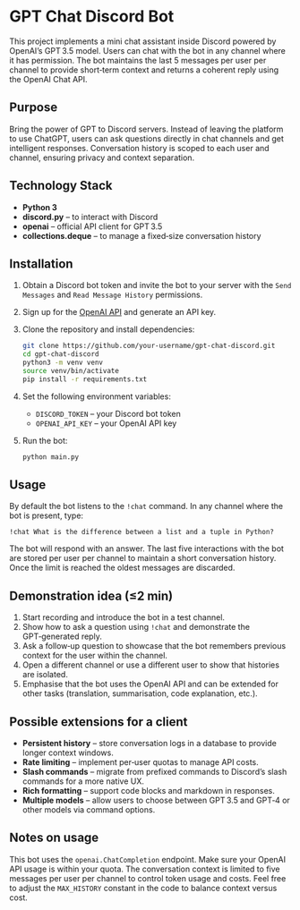# GPT Chat Discord Bot

This project implements a mini chat assistant inside Discord powered by OpenAI’s GPT 3.5 model.  Users can chat with the bot in any channel where it has permission.  The bot maintains the last 5 messages per user per channel to provide short‑term context and returns a coherent reply using the OpenAI Chat API.

## Purpose

Bring the power of GPT to Discord servers.  Instead of leaving the platform to use ChatGPT, users can ask questions directly in chat channels and get intelligent responses.  Conversation history is scoped to each user and channel, ensuring privacy and context separation.

## Technology Stack

* **Python 3**
* **discord.py** – to interact with Discord
* **openai** – official API client for GPT 3.5
* **collections.deque** – to manage a fixed‑size conversation history

## Installation

1. Obtain a Discord bot token and invite the bot to your server with the `Send Messages` and `Read Message History` permissions.
2. Sign up for the [OpenAI API](https://platform.openai.com/) and generate an API key.
3. Clone the repository and install dependencies:

   ```bash
   git clone https://github.com/your‑username/gpt-chat-discord.git
   cd gpt-chat-discord
   python3 -m venv venv
   source venv/bin/activate
   pip install -r requirements.txt
   ```

4. Set the following environment variables:

   - `DISCORD_TOKEN` – your Discord bot token
   - `OPENAI_API_KEY` – your OpenAI API key

5. Run the bot:

   ```bash
   python main.py
   ```

## Usage

By default the bot listens to the `!chat` command.  In any channel where the bot is present, type:

```
!chat What is the difference between a list and a tuple in Python?
```

The bot will respond with an answer.  The last five interactions with the bot are stored per user per channel to maintain a short conversation history.  Once the limit is reached the oldest messages are discarded.

## Demonstration idea (≤2 min)

1. Start recording and introduce the bot in a test channel.
2. Show how to ask a question using `!chat` and demonstrate the GPT‑generated reply.
3. Ask a follow‑up question to showcase that the bot remembers previous context for the user within the channel.
4. Open a different channel or use a different user to show that histories are isolated.
5. Emphasise that the bot uses the OpenAI API and can be extended for other tasks (translation, summarisation, code explanation, etc.).

## Possible extensions for a client

* **Persistent history** – store conversation logs in a database to provide longer context windows.
* **Rate limiting** – implement per‑user quotas to manage API costs.
* **Slash commands** – migrate from prefixed commands to Discord’s slash commands for a more native UX.
* **Rich formatting** – support code blocks and markdown in responses.
* **Multiple models** – allow users to choose between GPT 3.5 and GPT‑4 or other models via command options.

## Notes on usage

This bot uses the `openai.ChatCompletion` endpoint.  Make sure your OpenAI API usage is within your quota.  The conversation context is limited to five messages per user per channel to control token usage and costs.  Feel free to adjust the `MAX_HISTORY` constant in the code to balance context versus cost.

